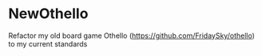 # NewOthello
Refactor my old board game Othello (https://github.com/FridaySky/othello) to my current standards
